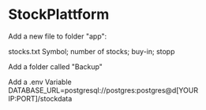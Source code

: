 # StockPlattform

Add a new file to folder "app":

stocks.txt
Symbol; number of stocks; buy-in; stopp


Add a folder called "Backup"

Add a .env Variable 
DATABASE_URL=postgresql://postgres:postgres@d[YOUR IP:PORT]/stockdata
